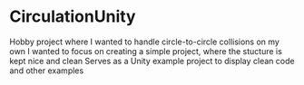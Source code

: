 # CirculationUnity

Hobby project where I wanted to handle circle-to-circle collisions on my own
I wanted to focus on creating a simple project, where the stucture is kept nice and clean
Serves as a Unity example project to display clean code and other examples